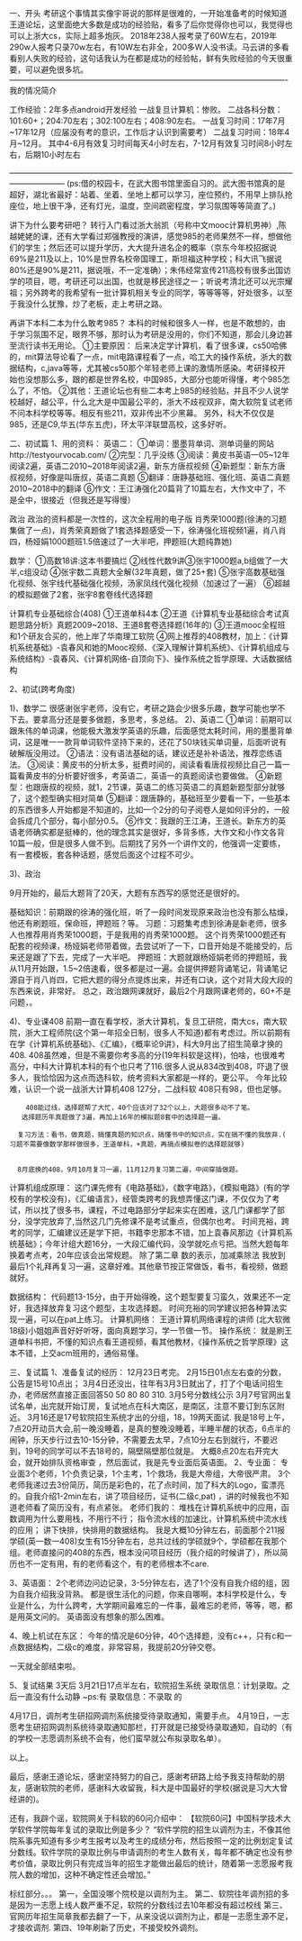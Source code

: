 一、开头
        考研这个事情其实像宇哥说的那样是很难的，一开始准备考的时候知道王道论坛，这里面绝大多数是成功的经验贴，看多了后你觉得你也可以，我觉得也可以上浙大cs，实际上超多炮灰。
2018年238人报考录了60W左右，2019年290w人报考只录70w左右，有10W左右非全，200多W人没书读。马云讲的多看看别人失败的经验，这句话我认为在都是成功的经验帖，鲜有失败经验的今天很重要，可以避免很多坑。
———————————————————————————————————-
我的情况简介

工作经验：2年多点android开发经验
一战复旦计算机：惨败。
二战各科分数：101:60+；204:70左右；302:100左右；408:90左右。
一战复习时间：17年7月~17年12月（应届没有考的意识，工作后才认识到需要考）
二战复习时间：18年4月~12月。
         其中4-6月有效复习时间每天4小时左右，7-12月有效复习时间8小时左右，后期10小时左右

———————————————————————————————————————————
(ps:借的校园卡，在武大图书馆里面自习的。武大图书馆真的是超好，湖北省最好：站着、坐着、坐地上都可以学习，座位预约，不用早上排队抢座位，地上很干净，还有灯光，温度，空间疏密程度，学习氛围等等简直了。)

讲下为什么要考研吧？
转行入门看过浙大翁凯（号称中文mooc计算机男神）,陈越姥姥的课，还有大学看过郑强教授的演讲，感觉985的老师果然不一样，想做他们的学生；然后还可以提升学历，大大提升进名企的概率（京东今年校招据说69%是211及以上，10%是世界名校帝国理工，斯坦福这种学校；科大讯飞据说80%还是90%是211，据说哦，不一定准确）；朱伟经常宣传211高校有很多出国访学的项目，嗯，考研还可以出国，也就是移民途径之一；听说考清北还可以光宗耀祖；另外跨考的我希望有一批计算机相关专业的同学，等等等等，好处很多，以至于我没什么犹豫，炒了老板，走上考研之路。

再讲下本科二本为什么敢考985？
本科的时候和很多人一样，也是不敢想的，由于学习氛围不足，眼界不够，那时认为考研是没用的，你们不知道，那会儿身边甚至流行读书无用论。
①主要原因：
后来决定学计算机，看了很多课，cs50哈佛的，mit算法导论看了一点，mit电路课程看了一点，哈工大的操作系统，浙大的数据结构，c,java等等，尤其被cs50那个年轻老师上课的激情所感染。考研择校开始也没想那么多，跟的都是世界名校，中国985，大部分也能听得懂，考个985怎么了，不怕。
②其他：王道论坛也有些二本考上985的经验贴，并且不少人说学校越好，越公平，什么北大是中国最公平的，浙大不歧视双非，南大软院复试老师不问本科学校等等。相反有些211，双非传出不少黑幕。
另外，科大不仅仅是985，还是C9,华五(华东五虎)，环太平洋联盟高校，这多好听。

二、初试篇
1、用的资料：
英语二：
①单词：墨墨背单词、测单词量的网站http://testyourvocab.com/
②完型：几乎没练
③阅读：黄皮书英语一05~12年阅读2遍，英语二2010~2018年阅读2遍，新东方唐叔视频
④新题型：新东方唐叔视频，好像是叫唐叔，英语二真题
⑤翻译：唐静基础班、强化班、英语二真题2010~2018中的翻译
⑥作文：王江涛强化20篇背了10篇左右，大作文中了，不是全中，很接近（但我还是写得慢）

政治
政治的资料都是一次性的，这次全程用的电子版
肖秀荣1000题(徐涛的习题集做了一点)，肖秀荣真题做了1套选择题感受一下，徐涛强化班视频1遍，肖八肖四，杨娅娟1000题班1.5倍速过了一大半吧，押题班(大题纯靠她)

数学：
①高数18讲:这本书要搞烂
②线性代数9讲③张宇1000题a,b组做了一大半,c组没动
④张宇数二真题大全解(32年真题，做了25+套)
⑤张宇高数基础强化视频、张宇线代基础强化视频，汤家凤线代强化视频（加速过了一遍）
⑥超越的模拟题做了2套，张宇8套卷线代选择题

计算机专业基础综合(408)
①王道单科4本
②王道《计算机专业基础综合考试真题思路分析》真题2009~2018、王道8套卷选择题(16年的)
③王道mooc全程班 和1个研友合买的，他上岸了华南理工软院
④网上推荐的408教材，加上：《计算机系统基础》-袁春风和她的Mooc视频、《深入理解计算机系统》、《计算机组成与系统结构》-袁春风、《计算机网络-自顶向下》、操作系统之哲学原理、大话数据结构       

2、初试(跨考角度)

1)、数学二
    很感谢张宇老师，没有它，考研之路会少很多乐趣，数学可能也学不下去。要拿高分还是要多做题，多思考，多总结。
2)、英语二
①单词：前期可以跟朱伟的单词课，他能极大激发学英语的乐趣，后面感觉太耗时间，用的墨墨背单词，这是唯一一款背单词软件坚持下来的，还花了50块钱买单词量，后面听说有破解版没用过。
②语法：没有语法基础的话，建议还是补补语法，推荐恋练语法。
③阅读：黄皮书的分析太多，挺费时间的，阅读看看唐叔视频比自己一篇一篇看黄皮书的分析要好很多，考英语二，英语一的真题阅读也要做做。
④新题型：也跟唐叔的视频，就1，2节课，英语二的练习英语二的真题新题型部分就够了，这个题型确实相对简单
⑤翻译：跟唐静的，基础班至少要看一下，一些基本的东西很多人开始都是不知道的，比如一个2分的句子阅卷人是如何评分的，一般会拆成几个部分，每小部分0.5。
⑥作文：我跟的王江涛，王道长。新东方的英语老师确实都是挺棒的，他的理念其实是很好，多背多练，大作文和小作文各背10篇一般，但是很多人做不到。后期找了另外一个讲作文的，他强调一定要练，有一套模板，套各种话题，感觉后面这个过程不可少。

3)、政治

9月开始的，最后大题背了20天，大题有东西写的感觉还是很好的。

基础知识：前期跟的徐涛的强化班，听了一段时间发现原来政治也没有那么枯燥，他还有刷题班，保命班，押题班？等。
习题：习题集考虑到徐涛是新老师，很多人也推荐用肖秀荣1000题，于是我用的肖秀荣1000题。
这个肖秀荣1000题还有配套的视频课，杨娅娟老师带着做，去尝试听了一下，口音开始是不能接受的，后来还是跟了下去，完成了一大半吧。
押题班：大题就跟杨娅娟老师的押题班，我从11月开始跟，1.5~2倍速看，很多都是过一遍。会提供押题背诵笔记，背诵笔记源自于肖八肖四，它把大题的得分点提炼出来，并还有口诀，这个对背大段大段的东西来说，非常好。
总之，政治跟网课就好，最后2个月跟网课老师的，60+不是问题，。

4)、专业课408
      前期一直在看学校，浙大计算机，复旦工研院，南大cs，南大软院，浙大工程师院(这个第一年招全日制，很多人不知道)都有考虑过。所以前期有在学《计算机系统基础》、《汇编》，《概率论9讲》，科大9月出了招生简章才换的408.
       408虽然难，但是不需要你考多高的分(19年科软是这样)，怕啥，也很难考高分，中科大计算机本科的有个也只考了116.很多人说从834改到408，吓退了很多人，我恰恰因为这点而选科软，统考资料大家都是一样的，更公平。
       今年比较难，认识一个说一战浙大计算机408 127分，二战科软 408只有98，但也足够。

        408能过线，选择题帮了大忙，40个应该对了32个以上，大题很多动不了笔。
       选择题历年真题做了3遍，再加上16年的模拟题8套中的选择题一遍。

      复习方法：看书，做真题，搞懂真题的知识点，搞懂书中的知识点，实在搞不懂的我放弃.( 习题不需要像数学那样做很多，王道单科，+真题，再搞点模拟卷的选择题就够)


      8月底换的408，9月10月复习一遍，11月12月复习第二遍，中间穿插做题。

计算机组成原理：
       这门课先修有《电路基础》，《数字电路》，《模拟电路》(有的学校有的学校没有)，《汇编语言》，经管类跨考的我想弄懂这门课，不仅仅为了考试，所以找了很多书，课程，不过电路部分学起来实在困难，这几门课都学了部分，没学完放弃了,当然这几门先修课不是考试重点，但偶尔也考。
        时间充裕，跨考的同学，汇编建议还是学下把，书籍李忠那本不错，加上袁春风那边《计算机系统基础》；今年计组大题16分，一大段汇编代码，没学就吃点亏把。当然大题每年换着考点考，20年应该会出常规题。
       除了第二章 数的表示，加减乘除法 我放到最后1个礼拜再复习一遍，这章好难。其他章节按正常做饭，看书，看视频，做题就好。

数据结构：
        代码题13-15分，由于开始得晚，这个题型要复习蛮久，效果还不一定好，我选择放弃复习这个题型，主攻选择题。
        时间充裕的同学建议把各种算法实现一遍，可以在pat上练习。
计算机网络：
        王道计算机网络课程的讲师 (北大软微18级)小姐姐声音好好听呀，面向真题学习，学一节做一节。
操作系统：
        就是刷王道单科书把，不懂的知识点看王道视频，看其他教材，《操作系统之哲学原理》这本不错，上交acm班用的，通俗易懂。

三、复试篇
1、准备复试的经历：
    12月23日考完。
    2月15日01点左右查的分数，公告是15号10点出；
    3月4日还没出，往年有3月3日就出了，打了个电话问招生办，老师居然直接正面回答50 50 80 80 310.
    3月5号分数线公示
    3月7号官网出复试名单，出完就开始订房，复试地点在科大南区，是南区，注意不要订到东区附近。
    3月16还是17号软院招生系统才出的分组，18，19两天面试.
    我是18号上午，7点20开动员大会,前一晚没睡着，是真的整晚没睡着，半睡半醒的状态，6点半的闹钟，乐天步行过去10-15分钟，不需要去太早，7点10分左右到就行，不要迟到，19号的同学可以不去18号的，隔壁隔壁那位就是。
     大概8点20左右开完大会，就开始排队资格审查 ，然后面试，我是先专业面后英语面。
2、专业面：
     专业面3个老师，1个负责记录，1个主考，1个救场，我是大帝组，大帝很严肃。
3个老师我递过去3份简历，简历是彩色的，花了点时间，加了科大的Logo，蛮漂亮的。自我介绍1-2min左右，讲了项目经历，证书(二级c,pat) ，讲的时候我也不知道老师看了简历没有，有点紧张。
老师们我的：
    堆栈在计算机系统中的应用，函数调用为什么要用栈，不用行不行；
     指令流水线的加速比，计算机系统中流水线的应用；
     讲下快排，快排用的数据结构。
我是大概10分钟左右，前面那个211报学硕(英一数一408)女生有15分钟左右，总共过线的学硕就9个，学硕都在我那个组。老师直接问的408的东西，根本没问项目经历（我介绍的时候讲了），所以简历也不一定有用，有的老师看这个，有的老师根本不care.

3、英语面：
2个老师边问边记录，3-5分钟左右，选了1个没有自我介绍的组，因为自我介绍我没背熟。
都是很生活化的问题，你来自哪啊，本科学校是什么，专业是什么，为什么跨考，大学期间最难忘的一件事，最难忘的老师，等等，嗯，都是用英文问的。
英语面没有想象的那么困难。

4、晚上机试在东区：
       今年的情况是60分钟，40个选择题，没有c++，只有c和一点数据结构，二级c的难度，非常容易，我提前20分钟交卷。

一天就全部结束啦。

5、复试结果
3天后 3月21日17点半左右，软院招生系统  录取信息：计划录取。之后一直没有什么动静
~ps:有  录取信息：不录取  的

4月17日，调剂考生研招网调剂系统接受待录取通知，需要手点。
4月19日，一志愿考生研招网调剂系统待录取通知那栏，打开就是已接受待录取通知，自动的（有的学校一志愿调剂系统不会有，他们蛮早就公布拟录取名单）。

以上。

最后，感谢王道论坛，感谢坚持努力的自己，感谢考研路上给予我支持帮助的朋友，感谢软院的老师，感谢科大收留我，科大是中国最好的学校(据说是习大大曾经讲的)。






还有，我辟个谣，软院网关于科软的60问介绍中：
【软院60问】中国科学技术大学软件学院每年复试的录取比例是多少？
       “软件学院的招生以调剂为主，不像其他院系事先知道有多少考生报考以及考生的成绩分布，然后按照一定的比例划定复试分数线。软件学院的录取比例与申请调剂的考生人数有关，每年都不确定也没有参考价值，录取比例只有完成当年的招生才能做出最后的统计，随着第一志愿报考我院人数的增加，这种不确定性还会增加。”

标红部分。。。
第一，全国没哪个院校是以调剂为主。
第二、软院往年调剂招的多是因为一志愿上线人数严重不足，软院的分数线过去10年都没有超过校线
第三、官网历年招生简章我都去翻了一下，从来没说以调剂为止，都是一志愿生源不足，才接收调剂.
第四、19年刷新了历史，不接受校外调剂。



